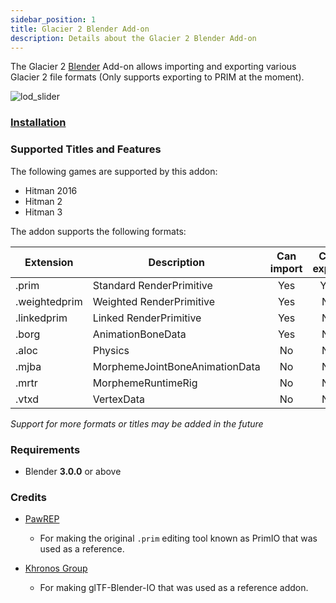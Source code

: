 ```yaml
---
sidebar_position: 1
title: Glacier 2 Blender Add-on
description: Details about the Glacier 2 Blender Add-on
---
```


The Glacier 2 [Blender](https://www.blender.org/) Add-on allows importing and exporting various Glacier 2 file formats (Only supports exporting to PRIM at the moment).

![lod_slider](https://user-images.githubusercontent.com/43296291/203970131-4080b2cb-c09e-49e4-b8a9-5aa9a9a61d50.gif)

### [Installation](/docs/blender/installation)

### Supported Titles and Features

The following games are supported by this addon:

-   Hitman 2016
-   Hitman 2
-   Hitman 3

The addon supports the following formats:

| Extension     | Description                    | Can import | Can export |
| ------------- | ------------------------------ | :--------: | :--------: |
| .prim         | Standard RenderPrimitive       |    Yes     |    Yes     |
| .weightedprim | Weighted RenderPrimitive       |    Yes     |     No     |
| .linkedprim   | Linked RenderPrimitive         |    Yes     |     No     |
| .borg         | AnimationBoneData              |    Yes     |     No     |
| .aloc         | Physics                        |     No     |     No     |
| .mjba         | MorphemeJointBoneAnimationData |     No     |     No     |
| .mrtr         | MorphemeRuntimeRig             |     No     |     No     |
| .vtxd         | VertexData                     |     No     |     No     |

_Support for more formats or titles may be added in the future_

### Requirements

-   Blender **3.0.0** or above

### Credits

-   [PawREP](https://github.com/pawREP)

    -   For making the original `.prim` editing tool known as PrimIO that was used as a reference.

-   [Khronos Group](https://github.com/KhronosGroup)
    -   For making glTF-Blender-IO that was used as a reference addon.
